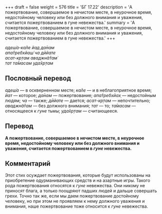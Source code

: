 +++
draft = false
weight = 576
title = 'БГ 17.22'
description = 'А пожертвование, совершаемое в нечистом месте, в неурочное время, недостойному человеку или без должного внимания и уважения, считается пожертвованием в гуне невежества.'
summary = 'А пожертвование, совершаемое в нечистом месте, в неурочное время, недостойному человеку или без должного внимания и уважения, считается пожертвованием в гуне невежества.'
+++

_адеш́а-ка̄ле йад да̄нам  
апа̄требхйаш́ ча дӣйате  
асат-кр̣там аваджн̃а̄там̇  
тат та̄масам уда̄хр̣там_

## Пословный перевод

_адеш́а_ — в оскверненном месте; _ка̄ле_ — и в неблагоприятное время; _йат_ — которое; _да̄нам_ — пожертвование; _апа̄требхйах̣_ — недостойным людям; _ча_ — также; _дӣйате_ — дается; _асат_\-_кр̣там_ — непочтительно; _аваджн̃а̄там_ — без должного внимания; _тат_ — то; _та̄масам_ — относящееся к _гуне_ тьмы; _уда̄хр̣там_ — считающееся.

## Перевод

**А пожертвование, совершаемое в нечистом месте, в неурочное время, недостойному человеку или без должного внимания и уважения, считается пожертвованием в _гуне_ невежества.**

## Комментарий

Этот стих осуждает пожертвования, которые будут использованы на приобретение одурманивающих средств и на азартные игры. Такого рода пожертвования относятся к _гуне_ невежества. Они никому не приносят блага, а только поощряют падших людей и дальше совершать грехи. Точно так же, если мы даем пожертвование достойному человеку, но при этом не проявляем к нему должного уважения и внимания, наше пожертвование тоже относится к _гуне_ невежества.
